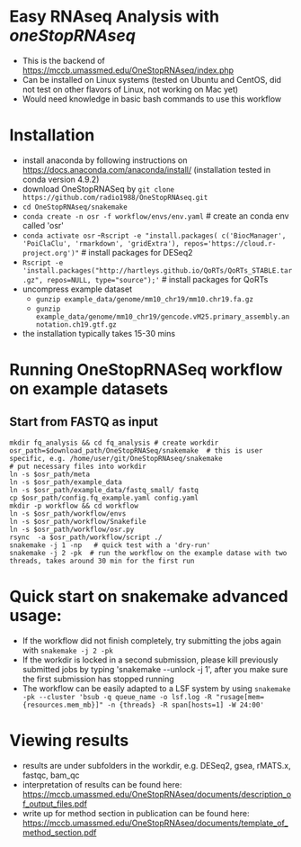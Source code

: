 # Easy RNAseq Analysis with *oneStopRNAseq*
- This is the backend of https://mccb.umassmed.edu/OneStopRNAseq/index.php
- Can be installed on Linux systems (tested on Ubuntu and CentOS, did not test on other flavors of Linux, not working on Mac yet)
- Would need knowledge in basic bash commands to use this workflow

# Installation
- install anaconda by following instructions on https://docs.anaconda.com/anaconda/install/  (installation tested in conda version 4.9.2)
- download OneStopRNASeq by `git clone https://github.com/radio1988/OneStopRNAseq.git`
- `cd OneStopRNAseq/snakemake`
- `conda create -n osr -f workflow/envs/env.yaml`  # create an conda env called 'osr'
- `conda activate osr`
-`Rscript -e "install.packages( c('BiocManager', 'PoiClaClu', 'rmarkdown', 'gridExtra'), repos='https://cloud.r-project.org')"`  # install packages for DESeq2
- `Rscript -e 'install.packages("http://hartleys.github.io/QoRTs/QoRTs_STABLE.tar.gz", repos=NULL, type="source");'` # install packages for QoRTs
- uncompress example dataset
    - `gunzip example_data/genome/mm10_chr19/mm10.chr19.fa.gz` 
    - `gunzip example_data/genome/mm10_chr19/gencode.vM25.primary_assembly.annotation.ch19.gtf.gz`
- the installation typically takes 15-30 mins

# Running OneStopRNASeq workflow on example datasets
## Start from FASTQ as input
```
mkdir fq_analysis && cd fq_analysis # create workdir
osr_path=$download_path/OneStopRNASeq/snakemake  # this is user specific, e.g. /home/user/git/OneStopRNAseq/snakemake
# put necessary files into workdir
ln -s $osr_path/meta
ln -s $osr_path/example_data
ln -s $osr_path/example_data/fastq_small/ fastq
cp $osr_path/config.fq_example.yaml config.yaml
mkdir -p workflow && cd workflow
ln -s $osr_path/workflow/envs
ln -s $osr_path/workflow/Snakefile
ln -s $osr_path/workflow/osr.py
rsync  -a $osr_path/workflow/script ./
snakemake -j 1 -np   # quick test with a 'dry-run'
snakemake -j 2 -pk  # run the workflow on the example datase with two threads, takes around 30 min for the first run
```

# Quick start on snakemake advanced usage:
- If the workflow did not finish completely, try submitting the jobs again with `snakemake -j 2 -pk`
- If the workdir is locked in a second submission, please kill previously submitted jobs by typing 'snakemake --unlock -j 1', after you make sure the first submission has stopped running
- The workflow can be easily adapted to a LSF system by using `snakemake -pk --cluster 'bsub -q queue_name -o lsf.log -R "rusage[mem={resources.mem_mb}]" -n {threads} -R span[hosts=1] -W 24:00'` 

# Viewing results
- results are under subfolders in the workdir, e.g. DESeq2, gsea, rMATS.x, fastqc, bam_qc
- interpretation of results can be found here: https://mccb.umassmed.edu/OneStopRNAseq/documents/description_of_output_files.pdf 
- write up for method section in publication can be found here: https://mccb.umassmed.edu/OneStopRNAseq/documents/template_of_method_section.pdf 
